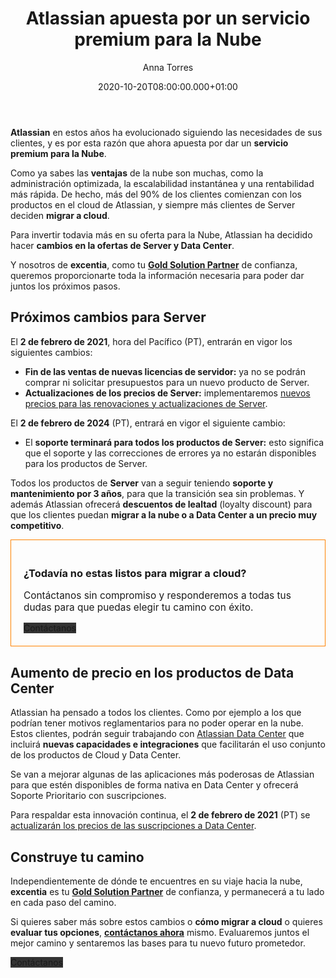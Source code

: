 ﻿---
layout: post
title: 'Atlassian apuesta por un servicio premium para la Nube'
description: Todo lo cambios de Server y Data Center a partir del 2 de febrero 2021
date: '2020-10-20T08:00:00.000+01:00'
author:  Anna Torres
categories: 
- productos
- novedades
- atlassian

redirect_from:
 - /atlassian-aposta-por-cloud-todo-los-cambios-de-server-y-datacenter-a-partir-de-febrero-2021
 
cover: /img/posts/2020-10-20-atlassian-aposta-por-cloud-todo-los-cambios-de-server-y-datacenter-a-partir-de-febrero-2021-thumb.jpg
modified_time: '2020-10-20T08:00:00.000+01:00'
---
**Atlassian** en estos años ha evolucionado siguiendo las necesidades de sus clientes, y es por esta razón que ahora apuesta por dar un **servicio premium para la Nube**.

Como ya sabes las **ventajas** de la nube son muchas, como la administración optimizada, la escalabilidad instantánea y una rentabilidad más rápida. De hecho, más del 90% de los clientes comienzan con los productos en el cloud de Atlassian, y siempre más clientes de Server deciden **migrar a cloud**.

Para invertir todavia más en su oferta para la Nube, Atlassian ha decidido hacer  **cambios en la ofertas de Server y Data Center**.

Y nosotros de **excentia**, como tu [**Gold Solution Partner**](/atlassian) de confianza, queremos proporcionarte toda la información necesaria para poder dar juntos los próximos pasos.


## Próximos cambios para Server

El **2 de febrero de 2021**, hora del Pacífico (PT), entrarán en vigor los siguientes cambios:

-   **Fin de las ventas de nuevas licencias de servidor:** ya no se podrán comprar ni solicitar presupuestos para un nuevo producto de Server.
-   **Actualizaciones de los precios de Server:** implementaremos [nuevos precios para las renovaciones y actualizaciones de Server](https://www.atlassian.com/licensing/future-pricing/server-pricing/faqs).

El **2 de febrero de 2024** (PT), entrará en vigor el siguiente cambio:

-   El **soporte terminará para todos los productos de Server:** esto significa que el soporte y las correcciones de errores ya no estarán disponibles para los productos de Server.

Todos los productos de **Server** van a seguir teniendo **soporte y mantenimiento por 3 años**, para que la transición sea sin problemas. Y además Atlassian ofrecerá **descuentos de lealtad** (loyalty discount) para que los clientes puedan **migrar a la nube o a Data Center a un precio muy competitivo**.

<div style="border:1px solid #FF8200; padding:20px 20px; ">
<h3>¿Todavía no estas listos para migrar a cloud?</h3> 
<p style="font-size:1.1em;">Contáctanos sin compromiso y responderemos a todas tus dudas para que puedas elegir tu camino con éxito.
</p>
<span id="contact-button" class="btn btn-outline-white btn-xl" style="background:#333333; border:none" >Contáctanos</span>
<br>
</div>

## Aumento de precio en los productos de Data Center

Atlassian ha pensado a todos los clientes. Como por ejemplo a los que podrían tener motivos reglamentarios para no poder operar en la nube. Estos clientes, podrán seguir trabajando con [Atlassian Data Center](https://www.atlassian.com/enterprise/data-center) que incluirá **nuevas capacidades e integraciones** que facilitarán el uso conjunto de los productos de Cloud y Data Center.

Se van a mejorar algunas de las aplicaciones más poderosas de Atlassian para que estén disponibles de forma nativa en Data Center y ofrecerá Soporte Prioritario con suscripciones. 

Para respaldar esta innovación continua, el **2 de febrero de 2021** (PT) se [actualizarán los precios de las suscripciones a Data Center](https://www.atlassian.com/licensing/future-pricing/data-center-pricing/faqs).

## Construye tu camino

Independientemente de dónde te encuentres en su viaje hacia la nube, **excentia** es tu [**Gold Solution Partner**](/atlassian) de confianza, y permanecerá a tu lado en cada paso del camino.

Si quieres saber más sobre estos cambios o **cómo migrar a cloud** o quieres **evaluar tus opciones**, [**contáctanos ahora**](/#contact) mismo. Evaluaremos juntos el mejor camino y sentaremos las bases para tu nuevo futuro prometedor.

<span id="contact-button-2" class="btn btn-outline-white btn-xl" style="background:#333333; border:none" >Contáctanos</span>
<br>

